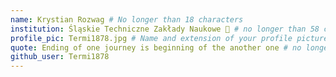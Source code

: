 ```yaml
---
name: Krystian Rozwag # No longer than 18 characters
institution: Śląskie Techniczne Zakłady Naukowe 🚩 # no longer than 58 characters
profile_pic: Termi1878.jpg # Name and extension of your profile picture(ex. mona.png)
quote: Ending of one journey is beginning of the another one # no longer than 100 characters
github_user: Termi1878
---
```

